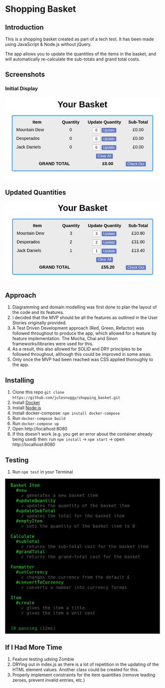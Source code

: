 # Shopping Basket

## Introduction
This is a shopping basket created as part of a tech test. It has been made using JavaScript & Node.js without jQuery.

The app allows you to update the quantities of the items in the basket, and will automatically re-calculate the sub-totals and grand total costs.

## Screenshots
### Initial Display
![shopping_basket_initial](./shopping_basket_initial.png)

## Updated Quantities
![shopping_basket_updated](./shopping_basket_updated.png)

## Approach
1. Diagramming and domain modelling was first done to plan the layout of the code and its features.
2. I decided that the MVP should be all the features as outlined in the User Stories originally provided.
3. A Test Driven Development approach (Red, Green, Refactor) was followed throughout to produce the app, which allowed for a feature by feature implementation. The Mocha, Chai and Sinon frameworks/libraries were used for this.
4. As a result, this also allowed for SOLID and DRY principles to be followed throughout, although this could be improved in some areas.
5. Only once the MVP had been reached was CSS applied thoroughly to the app.

## Installing
1. Clone this repo `git clone https://github.com/julesnuggy/shopping_basket.git`
2. Install [Docker](https://www.docker.com/community-edition)
3. Install [Node.js](https://nodejs.org/en)
4. Install docker-compose: `npm install docker-compose`
5. Run `docker-compose build`
6. Run `docker-compose up`
7. Open http://localhost:8080
8. If this doesn't work (e.g. you get an error about the container already being used) then: run `npm install` -> `npm start` -> open  http://localhost:8080

## Testing
1. Run `npm test` in your Terminal

![unit_tests](./shopping_basket_unit_tests.png)

## If I Had More Time
1. Feature testing udsing Zombie
2. DRYing out in index.js as there is a lot of repetition in the updating of the HTML element values. Another class could be created for this.
3. Properly implement constraints for the item quantities (remove leading zeroes, prevent invalid entries, etc.)
